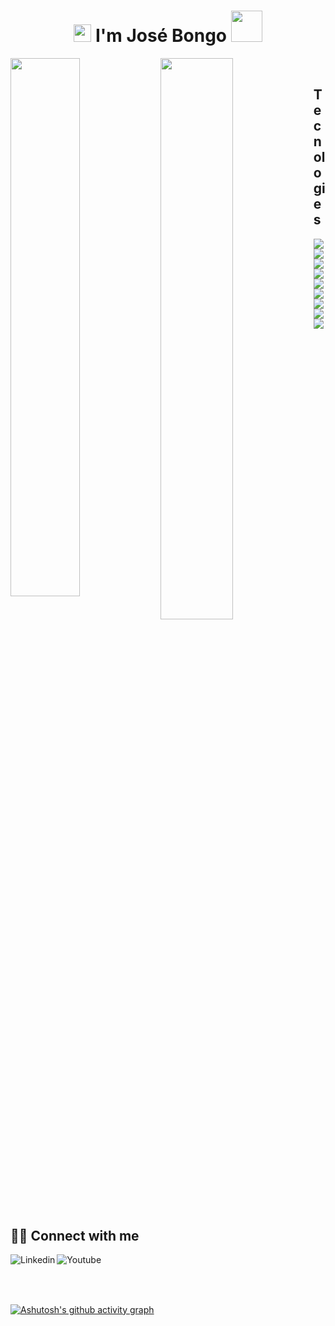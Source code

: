 <h1 align="center">
<img src="https://media.giphy.com/media/hvRJCLFzcasrR4ia7z/giphy.gif" width="28">
I'm José Bongo  <img src="https://media.giphy.com/media/12oufCB0MyZ1Go/giphy.gif" width="50">
</h1>


<img align="left"  width="47%"  src="https://github-readme-stats.vercel.app/api?username=Barros7&show=true&theme=radical " />

<img align="left" width="48%" src="https://github-readme-stats.vercel.app/api/top-langs/?username=Barros7&layout=compact" />

<br/>
<h2>Tecnologies</h2>

<img align="left" src="https://img.shields.io/badge/html5-%23323330.svg?style=for-the-badge&logo=html5&logoColor=%23F7DF1E" />
<img align="left" src="https://img.shields.io/badge/css3-6DA55F?style=for-the-badge&logo=css3&logoColor=white" />
<img align="left" src="https://img.shields.io/badge/javascript-6DA55F?style=for-the-badge&logo=js&logoColor=white" />
<img align="left" src="https://img.shields.io/badge/php-6DA55F?style=for-the-badge&logo=php&logoColor=white" />
<img align="left" src="https://img.shields.io/badge/react.js-6DA55F?style=for-the-badge&logo=reactjs&logoColor=white" />
<img align="left" src="https://img.shields.io/badge/python-6DA55F?style=for-the-badge&logo=python&logoColor=white" />
<img align="left" src="https://img.shields.io/badge/java-6DA55F?style=for-the-badge&logo=java&logoColor=white" />
<img align="left" src="https://img.shields.io/badge/sql-6DA55F?style=for-the-badge&logo=sql&logoColor=white" />
<img align="left" src="https://img.shields.io/badge/mysql-6DA55F?style=for-the-badge&logo=mysql&logoColor=white" />

<br/>

## <br/> 🙋‍♂️ Connect with me 

  <a  href="https://www.linkedin.com/in/barros-bongo-512b45165/"><img align="left" alt="Linkedin" title="Youtube" src="https://img.shields.io/badge/linkedin-%230077B5.svg?style=for-the-badge&logo=linkedin&logoColor=white"/></a>

 <a  href="https://www.instagram.com/barrosjb7/"><img align="left" alt="Youtube" title="Instagram" src="https://img.shields.io/badge/instagram-%23E4405F.svg?style=for-the-badge&logo=Instagram&logoColor=white"/></a>
  
##  <br /> <br />




[![Ashutosh's github activity graph](https://activity-graph.herokuapp.com/graph?username=Barros7)](https://github.com/ashutosh00710/github-readme-activity-graph)


